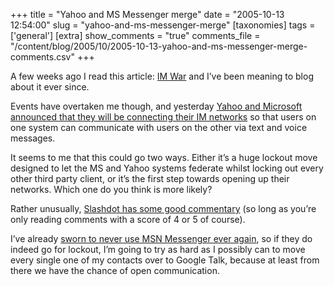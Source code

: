 +++
title = "Yahoo and MS Messenger merge"
date = "2005-10-13 12:54:00"
slug = "yahoo-and-ms-messenger-merge"
[taxonomies]
tags = ['general']
[extra]
show_comments = "true"
comments_file = "/content/blog/2005/10/2005-10-13-yahoo-and-ms-messenger-merge-comments.csv"
+++

A few weeks ago I read this article: [IM War](http://www.drunkenblog.com/drunkenblog-archives/000637.html) and I’ve been meaning to blog about it ever since.

Events have overtaken me though, and yesterday [Yahoo and Microsoft announced that they will be connecting their IM networks](http://www.betanews.com/article/Microsoft_Yahoo_to_Link_IM_Networks/1129075667) so that users on one system can communicate with users on the other via text and voice messages.

It seems to me that this could go two ways. Either it’s a huge lockout move designed to let the MS and Yahoo systems federate whilst locking out every other third party client, or it’s the first step towards opening up their networks. Which one do you think is more likely?

Rather unusually, [Slashdot has some good commentary](http://slashdot.org/article.pl?sid=05/10/12/0227207&tid=215&tid=95) (so long as you’re only reading comments with a score of 4 or 5 of course).

I’ve already [sworn to never use MSN Messenger ever again](http://flickr.com/photos/pip/21254705/), so if they do indeed go for lockout, I’m going to try as hard as I possibly can to move every single one of my contacts over to Google Talk, because at least from there we have the chance of open communication.
